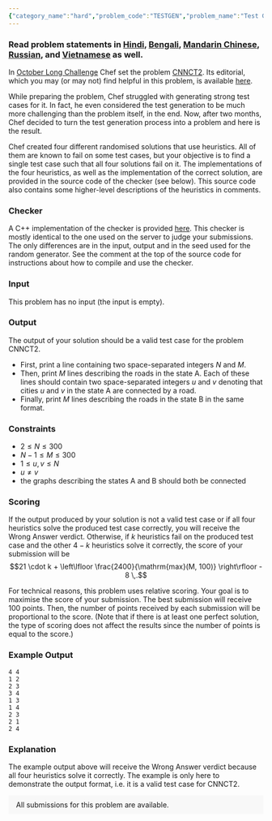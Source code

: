 ```yaml
---
{"category_name":"hard","problem_code":"TESTGEN","problem_name":"Test Generation","problemComponents":{"constraints":"","constraintsState":false,"subtasks":"","subtasksState":false,"inputFormat":"","inputFormatState":false,"outputFormat":"","outputFormatState":false,"sampleTestCases":{}},"video_editorial_url":"","languages_supported":{"0":"CPP14","1":"C","2":"JAVA","3":"PYTH 3.6","4":"PYTH","5":"PYP3","6":"CS2","7":"ADA","8":"PYPY","9":"TEXT","10":"PAS fpc","11":"NODEJS","12":"RUBY","13":"PHP","14":"GO","15":"HASK","16":"TCL","17":"PERL","18":"SCALA","19":"LUA","20":"kotlin","21":"BASH","22":"JS","23":"LISP sbcl","24":"rust","25":"PAS gpc","26":"BF","27":"CLOJ","28":"R","29":"D","30":"CAML","31":"FORT","32":"ASM","33":"swift","34":"FS","35":"WSPC","36":"LISP clisp","37":"SQL","38":"SCM guile","39":"PERL6","40":"ERL","41":"CLPS","42":"ICK","43":"NICE","44":"PRLG","45":"ICON","46":"COB","47":"SCM chicken","48":"PIKE","49":"SCM qobi","50":"ST","51":"NEM"},"max_timelimit":1,"source_sizelimit":50000,"problem_author":"alex_2oo8","problem_tester":null,"date_added":"17-11-2019","tags":{"0":"alex_2oo8"},"problem_difficulty_level":"Hard","best_tag":"","editorial_url":"","time":{"view_start_date":1624656600,"submit_start_date":1624656600,"visible_start_date":1624656600,"end_date":1735669800},"is_direct_submittable":false,"problemDiscussURL":"https://discuss.codechef.com/search?q=TESTGEN","is_proctored":false,"visitedContests":{},"layout":"problem"}
---
```

### Read problem statements in [Hindi](https://www.codechef.com/download/translated/DEC19/hindi/TESTGEN.pdf), [Bengali](https://www.codechef.com/download/translated/DEC19/bengali/TESTGEN.pdf), [Mandarin Chinese](https://www.codechef.com/download/translated/DEC19/mandarin/TESTGEN.pdf), [Russian](https://www.codechef.com/download/translated/DEC19/russian/TESTGEN.pdf), and [Vietnamese](https://www.codechef.com/download/translated/DEC19/vietnamese/TESTGEN.pdf) as well.

In [October Long Challenge](https://www.codechef.com/OCT19) Chef set the problem [CNNCT2](https://www.codechef.com/OCT19A/problems/CNNCT2). Its editorial, which you may (or may not) find helpful in this problem, is available [here](https://discuss.codechef.com/t/cnnct2-editorial/40191).

While preparing the problem, Chef struggled with generating strong test cases for it. In fact, he even considered the test generation to be much more challenging than the problem itself, in the end. Now, after two months, Chef decided to turn the test generation process into a problem and here is the result.

Chef created four different randomised solutions that use heuristics. All of them are known to fail on some test cases, but your objective is to find a single test case such that all four solutions fail on it. The implementations of the four heuristics, as well as the implementation of the correct solution, are provided in the source code of the checker (see below). This source code also contains some higher-level descriptions of the heuristics in comments.

### Checker
A C++ implementation of the checker is provided [here](https://www.codechef.com/download/DEC19/checker.cpp). This checker is mostly identical to the one used on the server to judge your submissions. The only differences are in the input, output and in the seed used for the random generator. See the comment at the top of the source code for instructions about how to compile and use the checker.

### Input
This problem has no input (the input is empty).

### Output
The output of your solution should be a valid test case for the problem CNNCT2.
- First, print a line containing two space-separated integers $N$ and $M$.
- Then, print $M$ lines describing the roads in the state A. Each of these lines should contain two space-separated integers $u$ and $v$ denoting that cities $u$ and $v$ in the state A are connected by a road.
- Finally, print $M$ lines describing the roads in the state B in the same format.

### Constraints
- $2 \le N \le 300$
- $N - 1 \le M \le 300$
- $1 \le u, v \le N$
- $u \neq v$
- the graphs describing the states A and B should both be connected

### Scoring
If the output produced by your solution is not a valid test case or if all four heuristics solve the produced test case correctly, you will receive the Wrong Answer verdict. Otherwise, if $k$ heuristics fail on the produced test case and the other $4 - k$ heuristics solve it correctly, the score of your submission will be
$$21 \cdot k + \left\lfloor \frac{2400}{\mathrm{max}(M, 100)} \right\rfloor - 8 \,.$$

For technical reasons, this problem uses relative scoring. Your goal is to maximise the score of your submission. The best submission will receive 100 points. Then, the number of points received by each submission will be proportional to the score. (Note that if there is at least one perfect solution, the type of scoring does not affect the results since the number of points is equal to the score.)

### Example Output
```
4 4
1 2
2 3
3 4
1 3
1 4
2 3
2 1
2 4
```

### Explanation
The example output above will receive the Wrong Answer verdict because all four heuristics solve it correctly. The example is only here to demonstrate the output format, i.e. it is a valid test case for CNNCT2.

<aside style='background: #f8f8f8;padding: 10px 15px;'><div>All submissions for this problem are available.</div></aside>